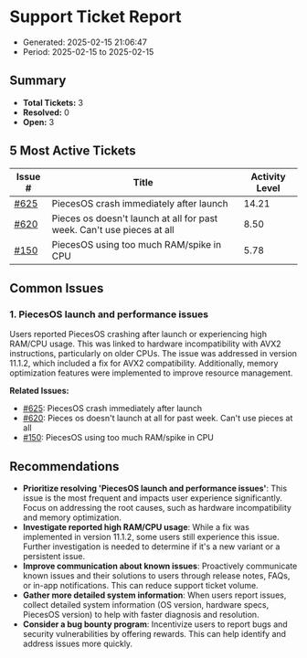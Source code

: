 # Support Ticket Report
- Generated: 2025-02-15 21:06:47
- Period: 2025-02-15 to 2025-02-15

## Summary
- **Total Tickets:** 3
- **Resolved:** 0
- **Open:** 3

## 5 Most Active Tickets
| Issue # | Title | Activity Level |
|---------|-------|----------------|
| [#625](https://github.com/pieces-app/support/issues/625) | PiecesOS crash immediately after launch | 14.21 |
| [#620](https://github.com/pieces-app/support/issues/620) | Pieces os doesn't launch at all for past week. Can't use pieces at all | 8.50 |
| [#150](https://github.com/pieces-app/support/issues/150) | PiecesOS using too much RAM/spike in CPU | 5.78 |

## Common Issues
### 1. PiecesOS launch and performance issues
Users reported PiecesOS crashing after launch or experiencing high RAM/CPU usage. This was linked to hardware incompatibility with AVX2 instructions, particularly on older CPUs. The issue was addressed in version 11.1.2, which included a fix for AVX2 compatibility. Additionally, memory optimization features were implemented to improve resource management.

**Related Issues:**
- [#625](https://github.com/pieces-app/support/issues/625): PiecesOS crash immediately after launch
- [#620](https://github.com/pieces-app/support/issues/620): Pieces os doesn't launch at all for past week. Can't use pieces at all
- [#150](https://github.com/pieces-app/support/issues/150): PiecesOS using too much RAM/spike in CPU


## Recommendations
- **Prioritize resolving 'PiecesOS launch and performance issues'**: This issue is the most frequent and impacts user experience significantly. Focus on addressing the root causes, such as hardware incompatibility and memory optimization.
- **Investigate reported high RAM/CPU usage**: While a fix was implemented in version 11.1.2, some users still experience this issue. Further investigation is needed to determine if it's a new variant or a persistent issue.
- **Improve communication about known issues**: Proactively communicate known issues and their solutions to users through release notes, FAQs, or in-app notifications. This can reduce support ticket volume.
- **Gather more detailed system information**: When users report issues, collect detailed system information (OS version, hardware specs, PiecesOS version) to help with faster diagnosis and resolution.
- **Consider a bug bounty program**: Incentivize users to report bugs and security vulnerabilities by offering rewards. This can help identify and address issues more quickly.
